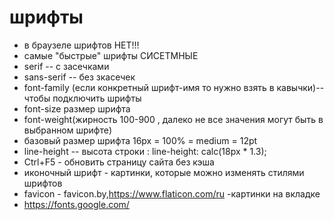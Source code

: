 # шрифты
- в браузеле шрифтов НЕТ!!!
- самые "быстрые" шрифты СИСЕТМНЫЕ
- serif -- с засечками 
- sans-serif -- без зкасечек
- font-family (если конкретный шрифт-имя то нужно взять в кавычки)--чтобы подключить шрифты
- font-size размер шрифта
- font-weight(жирность 100-900 , далеко не все значения могут быть в выбранном шрифте)
- базовый размер шрифта 16px = 100% = medium = 12pt
- line-height -- высота строки : line-height: calc(18px * 1.3);
- Ctrl+F5 - обновить страницу сайта без кэша
- иконочный шрифт - картинки, которые можно изменять стилями шрифтов
- favicon - favicon.by,https://www.flaticon.com/ru -картинки на вкладке
- https://fonts.google.com/

